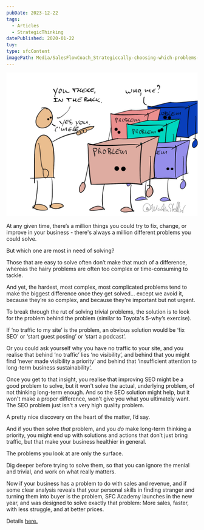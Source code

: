 ```yaml
---
pubDate: 2023-12-22
tags:
  - Articles
  - StrategicThinking
datePublished: 2020-01-22
tuy: 
type: sfcContent
imagePath: Media/SalesFlowCoach_Strategiccally-choosing-which-problems-to-solve-MartinStellar.jpg
---
```


![](Media/SalesFlowCoach_Strategiccally-choosing-which-problems-to-solve-MartinStellar.jpg)

At any given time, there’s a million things you could try to fix, change, or improve in your business - there's always a million different problems you could solve.

But which one are most in need of solving?

Those that are easy to solve often don’t make that much of a difference, whereas the hairy problems are often too complex or time-consuming to tackle.

And yet, the hardest, most complex, most complicated problems tend to make the biggest difference once they get solved… except we avoid it, because they’re so complex, and because they're important but not urgent.

To break through the rut of solving trivial problems, the solution is to look for the problem behind the problem (similar to Toyota's 5-why’s exercise).

If ‘no traffic to my site’ is the problem, an obvious solution would be ‘fix SEO’ or ‘start guest posting’ or ‘start a podcast’.

Or you could ask yourself why you have no traffic to your site, and you realise that behind ‘no traffic’ lies ‘no visibility’, and behind that you might find ‘never made visibility a priority’ and behind that ‘insufficient attention to long-term business sustainability’.

Once you get to that insight, you realise that improving SEO might be a good problem to solve, but it won't solve the actual, underlying problem, of not thinking long-term enough. And so the SEO solution might help, but it won't make a proper difference, won't give you what you ultimately want. The SEO problem just isn't a very high quality problem.

A pretty nice discovery on the heart of the matter, I’d say.

And if you then solve *that* problem, and you *do* make long-term thinking a priority, you might end up with solutions and actions that don’t just bring traffic, but that make your business healthier in general.

The problems you look at are only the surface.

Dig deeper before trying to solve them, so that you can ignore the menial and trivial, and work on what really matters.

Now if your business has a problem to do with sales and revenue, and if some clear analysis reveals that your personal skills in finding stranger and turning them into buyer is the problem, SFC Academy launches in the new year, and was designed to solve exactly that problem: More sales, faster, with less struggle, and at better prices.

Details [here.](https://salesflowcoach.app/academy)
